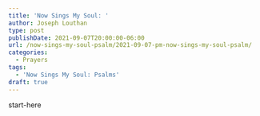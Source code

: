 ```yaml
---
title: 'Now Sings My Soul: '
author: Joseph Louthan
type: post
publishDate: 2021-09-07T20:00:00-06:00
url: /now-sings-my-soul-psalm/2021-09-07-pm-now-sings-my-soul-psalm/
categories:
  - Prayers
tags:
  - 'Now Sings My Soul: Psalms'
draft: true
---
```

<div style="font-variant: small-caps;">

</div>
    start-here
